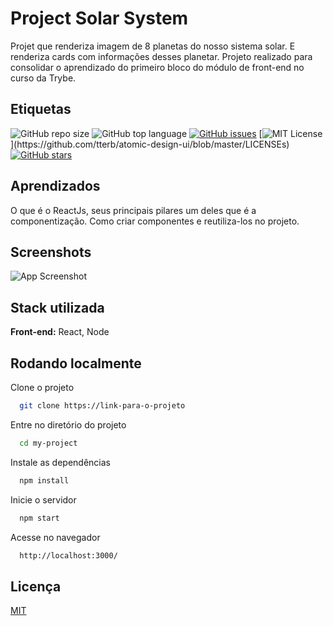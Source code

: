 
# Project Solar System

Projet que renderiza imagem de 8 planetas do nosso sistema solar. E renderiza cards com informações desses planetar.
Projeto realizado para consolidar o aprendizado do primeiro bloco do módulo de front-end no curso da Trybe.

## Etiquetas

![GitHub repo size](https://img.shields.io/github/repo-size/eemr3/project-solar-system)
![GitHub top language](https://img.shields.io/github/languages/top/eemr3/project-solar-system)
[![GitHub issues](https://img.shields.io/github/issues/eemr3/project-solar-system)](https://github.com/eemr3/project-solar-system/issues)
[![MIT License](https://img.shields.io/apm/l/atomic-design-ui.svg?)](https://github.com/tterb/atomic-design-ui/blob/master/LICENSEs)
[![GitHub stars](https://img.shields.io/github/stars/eemr3/project-solar-system)](https://github.com/eemr3/project-solar-system/stargazers)


## Aprendizados

O que é o ReactJs, seus principais pilares um deles que é a componentização. Como criar componentes e reutiliza-los no projeto.


## Screenshots

![App Screenshot](https://user-images.githubusercontent.com/42968718/154823618-68b40c5f-1c0f-42b3-a75f-41540fe19a84.png)


## Stack utilizada

**Front-end:** React, Node

## Rodando localmente

Clone o projeto

```bash
  git clone https://link-para-o-projeto
```

Entre no diretório do projeto

```bash
  cd my-project
```

Instale as dependências

```bash
  npm install
```

Inicie o servidor

```bash
  npm start
```

Acesse no navegador
```bash
  http://localhost:3000/
```
## Licença

[MIT](https://choosealicense.com/licenses/mit/)

